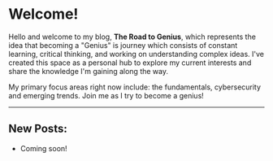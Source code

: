 
# Welcome!

Hello and welcome to my blog, **The Road to Genius**, which represents the idea that becoming a "Genius" is journey which consists of constant learning, critical thinking, and working on understanding complex ideas. I've created this space as a personal hub to explore my current interests and share the knowledge I'm gaining along the way.

My primary focus areas right now include: the fundamentals, cybersecurity and emerging trends. Join me as I try to become a genius!

* * *

## New Posts:
* Coming soon!








